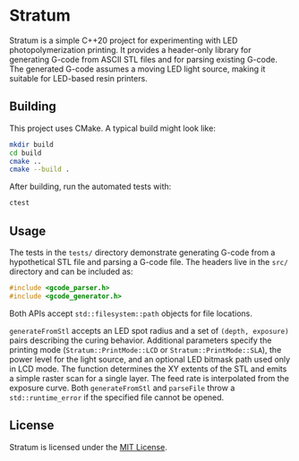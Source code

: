 # Stratum

Stratum is a simple C++20 project for experimenting with LED photopolymerization printing. It provides a header-only library for generating G-code from ASCII STL files and for parsing existing G-code. The generated G-code assumes a moving LED light source, making it suitable for LED-based resin printers.

## Building

This project uses CMake. A typical build might look like:

```bash
mkdir build
cd build
cmake ..
cmake --build .
```

After building, run the automated tests with:

```bash
ctest
```

## Usage

The tests in the `tests/` directory demonstrate generating G-code from a hypothetical STL file and parsing a G-code file. The headers live in the `src/` directory and can be included as:

```cpp
#include <gcode_parser.h>
#include <gcode_generator.h>
```

Both APIs accept `std::filesystem::path` objects for file locations.

`generateFromStl` accepts an LED spot radius and a set of `(depth,
exposure)` pairs describing the curing behavior. Additional parameters
specify the printing mode (`Stratum::PrintMode::LCD` or
`Stratum::PrintMode::SLA`), the power level for the light source, and an
optional LED bitmask path used only in LCD mode. The function determines
the XY extents of the STL and emits a simple raster scan for a single
layer. The feed rate is interpolated from the exposure curve. Both
`generateFromStl` and `parseFile` throw a `std::runtime_error` if the
specified file cannot be opened.

## License

Stratum is licensed under the [MIT License](LICENSE).
